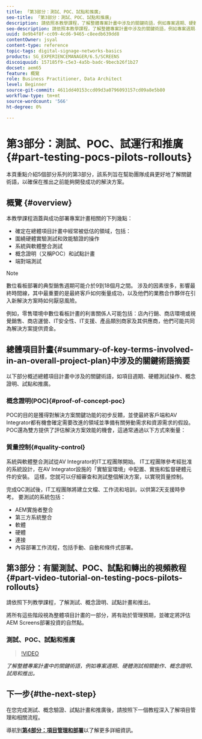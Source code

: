 ```yaml
---
title: 「第3部分：測試、POC、試點和推廣」
seo-title: 「第3部分：測試、POC、試點和推廣」
description: 請依照本教學課程，了解整體專案計畫中涉及的關鍵術語，例如專案週期、硬體測試相關動作、概念證明、試用和推出。
seo-description: 請依照本教學課程，了解整體專案計畫中涉及的關鍵術語，例如專案週期、硬體測試相關動作、概念證明、試用和推出。
uuid: 8e9b4f8f-cc09-4cd6-9465-c8eedb639dd8
contentOwner: jsyal
content-type: reference
topic-tags: digital-signage-networks-basics
products: SG_EXPERIENCEMANAGER/6.5/SCREENS
discoiquuid: 157185f9-c5e3-4a5b-badc-9becb26f1b27
docset: aem65
feature: 概覽
role: Business Practitioner, Data Architect
level: Beginner
source-git-commit: 4611dd40153ccd09d3a0796093157cd09a8e5b80
workflow-type: tm+mt
source-wordcount: '566'
ht-degree: 0%

---
```



# 第3部分：測試、POC、試運行和推廣{#part-testing-pocs-pilots-rollouts}

本頁重點介紹5個部分系列的第3部分，該系列旨在幫助團隊成員更好地了解關鍵術語，以確保在推出之前能夠開發成功的解決方案。

## 概覽 {#overview}

本教學課程涵蓋與成功部署專案計畫相關的下列幾點：

* 確定在總體項目計畫中經常被低估的領域，包括：
* 圍繞硬體實驗測試和效能驗證的操作
* 系統與軟體整合測試
* 概念證明（又稱POC）和試點計畫
* 端對端測試

>[!NOTE]
>
>數位看板部署的典型銷售週期可能介於9到18個月之間。 涉及的因素很多，影響最終時間線，其中最重要的是最終客戶如何衡量成功，以及他們的業務合作夥伴在引入新解決方案時如何厭惡風險。

例如，零售環境中數位看板計畫的利害關係人可能包括：店內行銷、商店環境或視覺銷售、商店運營、IT安全性、IT支援、產品類別商家及其供應商，他們可能共同為解決方案提供資金。

## 總體項目計畫{#summary-of-key-terms-involved-in-an-overall-project-plan}中涉及的關鍵術語摘要

以下部分概述總體項目計畫中涉及的關鍵術語，如項目週期、硬體測試操作、概念證明、試點和推廣。

### 概念證明(POC){#proof-of-concept-poc}

POC的目的是獲得對解決方案關鍵功能的初步反饋，並使最終客戶端和AV Integrator都有機會確定需要改進的領域並準備有關勞動需求和資源需求的假設。 POC還為雙方提供了評估解決方案效能的機會，這通常通過以下方式來衡量：

### 質量控制{#quality-control}

系統與軟體整合測試從AV Integrator的IT工程團隊開始。 IT工程團隊參考經批准的系統設計，在AV Integrator設施的「實驗室環境」中配置、實施和監督硬體元件的安裝。 這樣，您就可以仔細審查和測試整個解決方案，以實現質量控制。

完成QC測試後，IT工程團隊將建立文檔、工作流和培訓，以供第2天支援時參考。 要測試的系統包括：

* AEM實施者整合
* 第三方系統整合
* 軟體
* 硬體
* 連接
* 內容部署工作流程，包括手動、自動和條件式部署。

## 第3部分：有關測試、POC、試點和轉出的視頻教程{#part-video-tutorial-on-testing-pocs-pilots-rollouts}

請依照下列教學課程，了解測試、概念證明、試點計畫和推出。

將所有這些階段視為整體項目計畫的一部分，將有助於管理預期，並確定將評估AEM Screens部署投資的自然點。

### 測試、POC、試點和推廣

>[!VIDEO](https://video.tv.adobe.com/v/28405)

*了解整體專案計畫中的關鍵術語，例如專案週期、硬體測試相關動作、概念證明、試用和推出。*

## 下一步{#the-next-step}

在您完成測試、概念驗證、試點計畫和推廣後，請按照下一個教程深入了解項目管理和相關流程。

導航到&#x200B;**[第4部分：項目管理和部署](project-management-and-deployment.md)**&#x200B;以了解更多詳細資訊。

